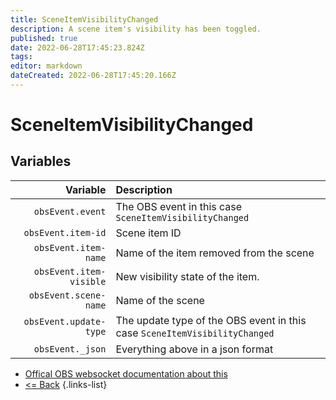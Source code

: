 ```yaml
---
title: SceneItemVisibilityChanged
description: A scene item's visibility has been toggled.
published: true
date: 2022-06-28T17:45:23.824Z
tags: 
editor: markdown
dateCreated: 2022-06-28T17:45:20.166Z
---
```


# SceneItemVisibilityChanged

## Variables

| Variable | Description |
|---------:|:------------|
| `obsEvent.event` | The OBS event in this case `SceneItemVisibilityChanged`
| `obsEvent.item-id` | Scene item ID
| `obsEvent.item-name` | Name of the item removed from the scene
| `obsEvent.item-visible` | New visibility state of the item.
| `obsEvent.scene-name` | Name of the scene
| `obsEvent.update-type` | The update type of the OBS event in this case `SceneItemVisibilityChanged`
| `obsEvent._json` | Everything above in a json format

* [Offical OBS websocket documentation about this](https://github.com/obsproject/obs-websocket/blob/4.x-current/docs/generated/protocol.md#sceneitemvisibilitychanged)
* [<= Back](/en/Integrations/OBS/OBS-Events)
{.links-list}